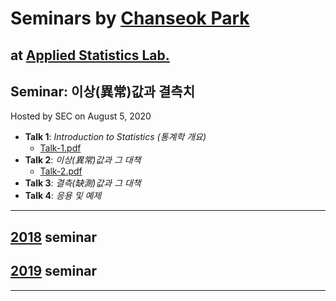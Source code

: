 # Seminars by [Chanseok Park](https://appliedstat.github.io) 
  at [Applied Statistics Lab.](https://statpnu.github.io)
---

## Seminar: 이상(異常)값과 결측치 
   Hosted by SEC on August 5, 2020 
- **Talk 1**: *Introduction to Statistics (통계학 개요)*  
    - [Talk-1.pdf](Talk-1.pdf) 
- **Talk 2**: *이상(異常)값과 그 대책*
    - [Talk-2.pdf](Talk-2.pdf)
- **Talk 3**: *결측(缺測)값과 그 대책*
- **Talk 4**: *응용 및 예제*

    
---
## [2018](2018)  seminar  
## [2019](2019)  seminar  
---
